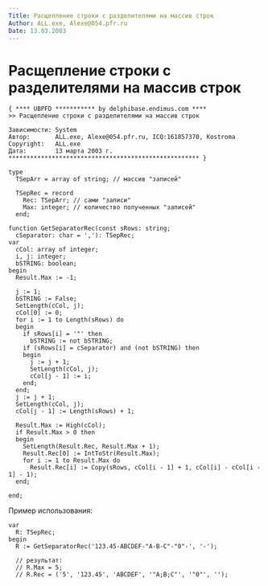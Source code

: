 ```yaml
---
Title: Расщепление строки с разделителями на массив строк
Author: ALL.exe, Alexe@054.pfr.ru
Date: 13.03.2003
---
```



Расщепление строки с разделителями на массив строк
==================================================


    { **** UBPFD *********** by delphibase.endimus.com ****
    >> Расщепление строки с разделителями на массив строк
     
    Зависимости: System
    Автор:       ALL.exe, Alexe@054.pfr.ru, ICQ:161857370, Kostroma
    Copyright:   ALL.exe
    Дата:        13 марта 2003 г.
    ***************************************************** }
     
    type
      TSepArr = array of string; // массив "записей"
     
      TSepRec = record
        Rec: TSepArr; // сами "записи"
        Max: integer; // количество полученных "записей"
      end;
     
    function GetSeparatorRec(const sRows: string;
      cSeparator: char = ','): TSepRec;
    var
      cCol: array of integer;
      i, j: integer;
      bSTRING: boolean;
    begin
      Result.Max := -1;
     
      j := 1;
      bSTRING := False;
      SetLength(cCol, j);
      cCol[0] := 0;
      for i := 1 to Length(sRows) do
      begin
        if sRows[i] = '"' then
          bSTRING := not bSTRING;
        if (sRows[i] = cSeparator) and (not bSTRING) then
        begin
          j := j + 1;
          SetLength(cCol, j);
          cCol[j - 1] := i;
        end;
      end;
      j := j + 1;
      SetLength(cCol, j);
      cCol[j - 1] := Length(sRows) + 1;
     
      Result.Max := High(cCol);
      if Result.Max > 0 then
      begin
        SetLength(Result.Rec, Result.Max + 1);
        Result.Rec[0] := IntToStr(Result.Max);
        for i := 1 to Result.Max do
          Result.Rec[i] := Copy(sRows, cCol[i - 1] + 1, cCol[i] - cCol[i - 1] - 1);
      end;
     
    end;

Пример использования: 
     
    var
      R: TSepRec;
    begin
      R := GetSeparatorRec('123.45-ABCDEF-"A-B-C"-"0"-', '-');
 
      // результат:
      // R.Max = 5;
      // R.Rec = ('5', '123.45', 'ABCDEF', '"A;B;C"', '"0"', '');
